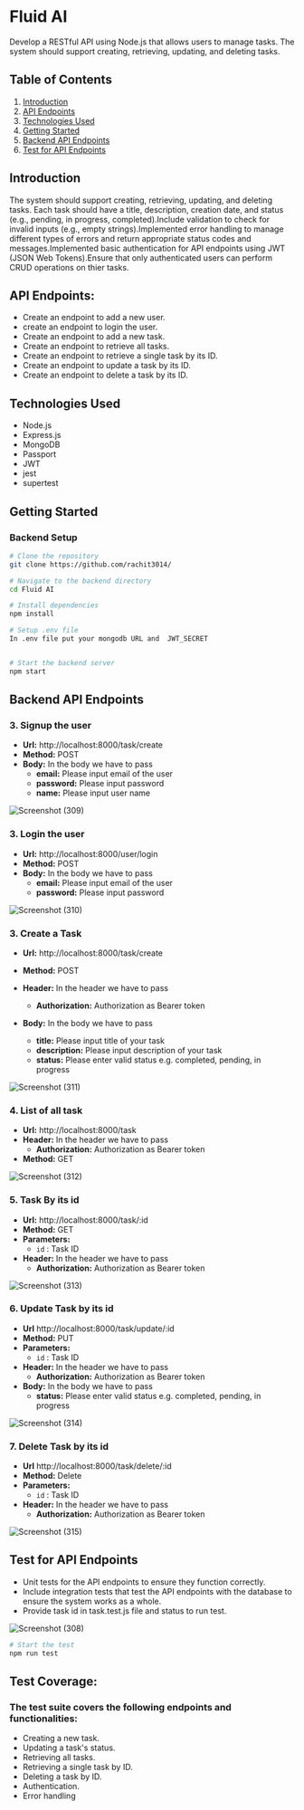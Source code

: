 # Fluid AI

Develop a RESTful API using Node.js that allows users to manage tasks. The system should support creating, retrieving, updating, and deleting tasks.

## Table of Contents

1. [Introduction](#introduction)
2. [API Endpoints](#api-endpoints)
3. [Technologies Used](#technologies-used)
4. [Getting Started](#getting-started)
5. [Backend API Endpoints](#backend-api-endpoints)
6. [Test for API Endpoints](#test-for-api-endpoints)

## Introduction
The system should support creating, retrieving, updating, and deleting tasks. Each task should have a title, description, creation date, and status (e.g., pending, in progress, completed).Include validation to check for invalid inputs (e.g., empty strings).Implemented error handling to manage different types of errors and return appropriate status codes and messages.Implemented basic authentication for API endpoints using JWT (JSON Web Tokens).Ensure that only authenticated users can perform CRUD operations on thier tasks.


## API Endpoints:
- Create an endpoint to add a new user.
- create an endpoint to login the user.
- Create an endpoint to add a new task.
- Create an endpoint to retrieve all tasks.
- Create an endpoint to retrieve a single task by its ID.
- Create an endpoint to update a task by its ID.
- Create an endpoint to delete a task by its ID.


## Technologies Used

- Node.js
- Express.js
- MongoDB
- Passport
- JWT
- jest
- supertest


## Getting Started

### Backend Setup

```bash
# Clone the repository
git clone https://github.com/rachit3014/

# Navigate to the backend directory
cd Fluid AI

# Install dependencies
npm install

# Setup .env file
In .env file put your mongodb URL and  JWT_SECRET


# Start the backend server
npm start
```

## Backend API Endpoints

### 3. Signup the user

- **Url:** http://localhost:8000/task/create
- **Method:** POST
- **Body:** In the body we have to pass
  - **email:** Please input email of the user
  - **password:** Please input password 
  - **name:** Please input user name

![Screenshot (309)](https://github.com/rachit3014/Fluid-AI/assets/84663169/3023f4a5-756e-40ac-b2e1-b6ce4bf6a259)


### 3. Login the user

- **Url:** http://localhost:8000/user/login
- **Method:** POST
- **Body:** In the body we have to pass
  - **email:** Please input email of the user
  - **password:** Please input password

![Screenshot (310)](https://github.com/rachit3014/Fluid-AI/assets/84663169/e370963b-cc11-420c-b2b5-f954458ed910)


### 3. Create a Task

- **Url:** http://localhost:8000/task/create
- **Method:** POST
- **Header:** In the header we have to pass
  - **Authorization:** Authorization as Bearer  token

- **Body:** In the body we have to pass
  - **title:** Please input title of your task
  - **description:** Please input description of your task
  - **status:** Please enter valid status e.g. completed, pending, in progress 

![Screenshot (311)](https://github.com/rachit3014/Fluid-AI/assets/84663169/3c1cfda6-60f5-4bf8-9f83-9b2a629f9c06)


### 4. List of all task

- **Url:** http://localhost:8000/task
- **Header:** In the header we have to pass
  - **Authorization:** Authorization as Bearer  token
- **Method:** GET

![Screenshot (312)](https://github.com/rachit3014/Fluid-AI/assets/84663169/6f7fb556-0cd8-46c8-a562-33612deb04c3)



### 5. Task By its id

- **Url:** http://localhost:8000/task/:id
- **Method:** GET
- **Parameters:**
  -  `id` : Task ID
- **Header:** In the header we have to pass
  - **Authorization:** Authorization as Bearer  token

![Screenshot (313)](https://github.com/rachit3014/Fluid-AI/assets/84663169/c2b12912-22d4-43c1-8fb9-0da977982d92)



### 6. Update Task by its id

- **Url**  http://localhost:8000/task/update/:id
- **Method:** PUT
- **Parameters:**
  -  `id` : Task ID
- **Header:** In the header we have to pass
  - **Authorization:** Authorization as Bearer  token
- **Body:** In the body we have to pass
  - **status:** Please enter valid status e.g. completed, pending, in progress

 ![Screenshot (314)](https://github.com/rachit3014/Fluid-AI/assets/84663169/285c726d-9051-44e3-8515-d8d1047a7e6a)



### 7. Delete Task by its id

- **Url** http://localhost:8000/task/delete/:id
- **Method:** Delete
- **Parameters:**
  - `id` : Task ID
- **Header:** In the header we have to pass
  - **Authorization:** Authorization as Bearer  token

![Screenshot (315)](https://github.com/rachit3014/Fluid-AI/assets/84663169/76d46b5a-35f1-4b3b-993f-d8096e7d8fff)



## Test for API Endpoints

- Unit tests for the API endpoints to ensure they function correctly.
- Include integration tests that test the API endpoints with the database to ensure the system works as a whole.
- Provide task id in task.test.js file and status to run test.

![Screenshot (308)](https://github.com/rachit3014/Fluid-AI/assets/84663169/4ec75b1c-5953-4010-a529-a1e1dcd66fa4)

 
```bash
# Start the test
npm run test
```
## Test Coverage:
### The test suite covers the following endpoints and functionalities:
- Creating a new task.
- Updating a task's status.
- Retrieving all tasks.
- Retrieving a single task by ID.
- Deleting a task by ID.
- Authentication.
- Error handling
